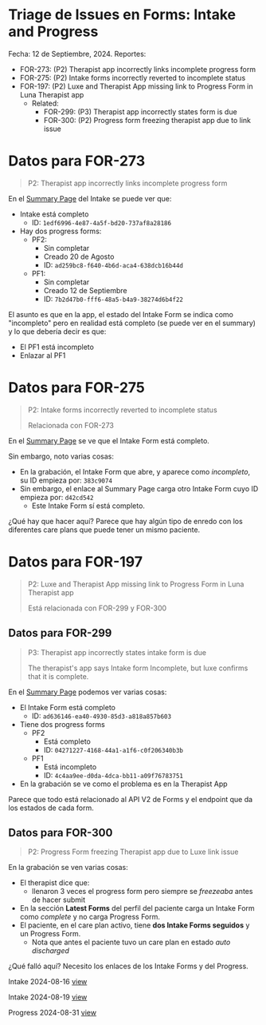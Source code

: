 # Triage de Issues en Forms: Intake and Progress

Fecha: 12 de Septiembre, 2024.
Reportes:
- FOR-273: (P2) Therapist app incorrectly links incomplete progress form
- FOR-275: (P2) Intake forms incorrectly reverted to incomplete status
- FOR-197: (P2) Luxe and Therapist App missing link to Progress Form in Luna Therapist app
	- Related:
		- FOR-299: (P3) Therapist app incorrectly states form is due
		- FOR-300: (P2) Progress form freezing therapist app due to link issue

# Datos para FOR-273

> P2: Therapist app incorrectly links incomplete progress form

En el [Summary Page](https://forms.getluna.com/v3/patients/430ea2a6-a35c-4ca1-bbe3-71bac0a5a98f/summary/b4d424b0-3e6e-40d0-8ae1-2f8dd4001389) del Intake se puede ver que:
- Intake está completo
	- ID: `1edf6996-4e87-4a5f-bd20-737af8a28186`
- Hay dos progress forms:
	- PF2:
		- Sin completar
		- Creado 20 de Agosto
		- ID: `ad259bc8-f640-4b6d-aca4-638dcb16b44d`
	- PF1:
		- Sin completar
		- Creado 12 de Septiembre
		- ID: `7b2d47b0-fff6-48a5-b4a9-38274d6b4f22`

El asunto es que en la app, el estado del Intake Form se indica como "incompleto" pero en realidad está completo (se puede ver en el summary) y lo que debería decir es que:
- El PF1 está incompleto
- Enlazar al PF1

# Datos para FOR-275

> P2: Intake forms incorrectly reverted to incomplete status
> 
> Relacionada con FOR-273

En el [Summary Page](https://forms.getluna.com/patients/1c9b1f3d-21ca-44f5-925a-72b00cfe4bc7/summary/17da8388-2bfb-4320-9c9d-7b806d47f45f) se ve que el Intake Form está completo.

Sin embargo, noto varias cosas:

- En la grabación, el Intake Form que abre, y aparece como _incompleto_, su ID empieza por: `383c9074`
- Sin embargo, el enlace al Summary Page carga otro Intake Form cuyo ID empieza por: `d42cd542`
	- Este Intake Form sí está completo.

¿Qué hay que hacer aquí? Parece que hay algún tipo de enredo con los diferentes care plans que puede tener un mismo paciente.

# Datos para FOR-197

> P2: Luxe and Therapist App missing link to Progress Form in Luna Therapist app
> 
> Está relacionada con FOR-299 y FOR-300


## Datos para FOR-299

> P3: Therapist app incorrectly states intake form is due
>
> The therapist's app says Intake form Incomplete, but luxe confirms that it is complete.

En el [Summary Page](https://forms.getluna.com/v3/patients/2639bcea-7041-498a-850e-813e6a1a1c95/summary/1f93dfbc-c64a-4250-83aa-68abe1866f50) podemos ver varias cosas:
- El Intake Form está completo
	- ID: `ad636146-ea40-4930-85d3-a818a857b603`
- Tiene dos progress forms
	- PF2
		- Está completo
		- ID: `04271227-4168-44a1-a1f6-c0f206340b3b`
	- PF1
		- Está incompleto
		- ID: `4c4aa9ee-d0da-4dca-bb11-a09f76783751`
- En la grabación se ve como el problema es en la Therapist App

Parece que todo está relacionado al API V2 de Forms y el endpoint que da los estados de cada form.

## Datos para FOR-300

> P2: Progress Form freezing Therapist app due to Luxe link issue

En la grabación se ven varias cosas:
- El therapist dice que:
	- llenaron 3 veces el progress form pero siempre se _freezeaba_ antes de hacer submit
- En la sección **Latest Forms** del perfil del paciente carga un Intake Form como *complete* y no carga Progress Form.
- El paciente, en el care plan activo, tiene **dos Intake Forms seguidos** y un Progress Form.
	- Nota que antes el paciente tuvo un care plan en estado _auto discharged_

¿Qué falló aquí? Necesito los enlaces de los Intake Forms y del Progress.

Intake 2024-08-16 [view](https://forms.getluna.com/patients/0cde0395-f774-43c3-9e10-f6c8c565164b/summary/09c79dbb-fb63-426d-a303-76fd47730abe)

Intake 2024-08-19 [view](https://forms.getluna.com/patients/0cde0395-f774-43c3-9e10-f6c8c565164b/summary/ed189d1e-6f6f-483d-9340-5ed8922471c3)

Progress 2024-08-31 [view](https://forms.getluna.com/patients/0cde0395-f774-43c3-9e10-f6c8c565164b/summary/bfa9d6e4-4813-4ad6-9dcf-5f84d10625b7)